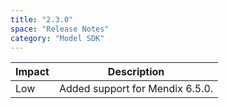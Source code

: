 ```yaml
---
title: "2.3.0"
space: "Release Notes"
category: "Model SDK"
---
```

| Impact | Description |
| --- | --- |
| Low | Added support for Mendix 6.5.0. |